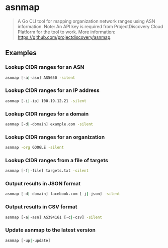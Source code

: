 # asnmap

> A Go CLI tool for mapping organization network ranges using ASN information. Note: An API key is required from ProjectDiscovery Cloud Platform for the tool to work. More information: <https://github.com/projectdiscovery/asnmap>.

## Examples

### Lookup CIDR ranges for an ASN

```bash
asnmap [-a|-asn] AS5650 -silent
```

### Lookup CIDR ranges for an IP address

```bash
asnmap [-i|-ip] 100.19.12.21 -silent
```

### Lookup CIDR ranges for a domain

```bash
asnmap [-d|-domain] example.com -silent
```

### Lookup CIDR ranges for an organization

```bash
asnmap -org GOOGLE -silent
```

### Lookup CIDR ranges from a file of targets

```bash
asnmap [-f|-file] targets.txt -silent
```

### Output results in JSON format

```bash
asnmap [-d|-domain] facebook.com [-j|-json] -silent
```

### Output results in CSV format

```bash
asnmap [-a|-asn] AS394161 [-c|-csv] -silent
```

### Update asnmap to the latest version

```bash
asnmap [-up|-update]
```
